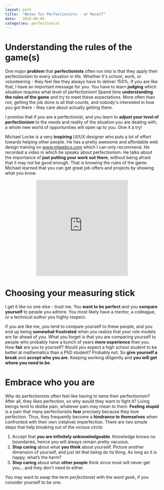 ```yaml
---
layout: post
title:  "Notes for Perfectionists - or Myself"
date:   2015-04-05
categories: perfectionist
---
```


<h1 id="rules">Understanding the rules of the game(s)</h1>

One major <strong>problem</strong> that <strong>perfectionists</strong> often run into is that they apply their perfectionism to every situation in life. Whether it's school, work, or volunteering - they feel like they always have to deliver 150%. If you are like that, I have an important message for you. You have to learn <strong>judging</strong> which situation requires what level of perfectionism! Spend time <strong>understanding the rules of the game</strong> and try to meet these expectations. More often than not, getting the job done is all that counts, and nobody's interested in how you got there - they care about actually getting there.

I promise that if you are a perfectionist, and you learn to <strong>adjust your level of perfectionism</strong> to the needs and reality of the situation you are dealing with, a whole new world of opportunities will open up to you. Give it a try!

Michael Locke is a very <strong>inspiring</strong> UI/UX designer who puts a lot of effort towards helping other people. He has a pretty awesome and affordable web design training on <a href="http://www.mlwebco.com/" target="_blank">www.mlwebco.com</a> which I can only recommend. He recorded a video in which he speaks about perfectionism. He talks about the importance of <strong>just putting your work out there</strong>, without being afraid that it may not be good enough. That is knowing the rules of the game. Michael learned that you can get great job offers and projects by showing what you know.

<div style="text-align:center;"><iframe min-width="20%" height="315" src="https://www.youtube.com/embed/p5maTDZNkn0?rel=0" frameborder="0" allowfullscreen></iframe></div>

<h1 id="measuring">Choosing your measuring stick</h1>

I get it like no one else - trust me. You <strong>want to be perfect</strong> and you <strong>compare yourself</strong> to people you admire. You most likely have a mentor, a colleague, or a technical author you highly respect.

If you are like me, you tend to compare yourself to these people, and you end up being <strong>somewhat frustrated</strong> when you realize that your role models are far ahead of you. What you forget is that you are comparing yourself to people who probably have a bunch of years <strong>more experience</strong> than you. How <strong>fair</strong> are you to yourself? Would you expect a high school student to be better at mathematics than a PhD student? Probably not. So <strong>give yourself a break</strong> and <strong>accept who you are</strong>. Keeping working diligently and <strong>you will get where you need to be</strong>.

<h1 id="embrace">Embrace who you are</h1>

Why do perfectionists often feel like having to tame their perfectionism? After all, they likes perfection, so why would they want to fight it? Living beings tend to dislike pain, whatever pain may mean to them. <strong>Feeling stupid</strong> is a pain that many perfectionists <strong>fear</strong> precisely because they love perfection. Thus, they frequently become a <strong>hindrance to themselves</strong> when confronted with their own (relative) imperfection. There are two simple steps that help breaking out of the vicious circle:

<ol>
<li>Accept that <strong>you are infinitely unknowledgeable</strong>. Knowledge knows no boundaries, hence you will always remain pretty vacuous.</li>

<li><strong>Stop caring</strong> about what <strong>you think</strong> about yourself. Picture another dimension of yourself, and just let that being do its thing. As long as it is happy, what’s the harm?</li>
<li><strong>Stop caring</strong> about what <strong>other people</strong> think since most will never get you....and they don't need to either.</li></ol>

You may want to swap the term <i>perfectionist</i> with the word <i>geek</i>, if you consider yourself to be one.
